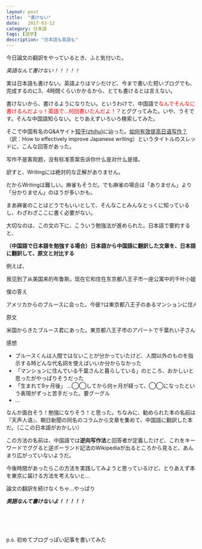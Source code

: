 ```yaml
---
layout: post
title:  "書けない"
date:   2017-03-12
category: 日本語
tags: [語学]
description: "日本語も英語も"
---
```


今日論文の翻訳をやっているとき、ふと気付いた。

*英語なんて書けない！！！！！*

実は日本語も書けない。英語よりはマシだけど、今まで書いた短いブログでも、完成するのに3、4時間くらいかかるから、とても書けるとは言えない。

書けないから、書けるようになりたい。というわけで、中国語で<font color="red">なんでそんなに書けるんだよっ！英語で...何回書いたんだよ！？</font>とググってみた。いや、うそです。そんな中国語知らない。とりあえずいろいろ検索してみた。

そこで中国有名のQ&Aサイト[知乎(zhihu)](https://ja.wikipedia.org/wiki/知乎)に辿った。[如何有效提高日语写作？](https://www.zhihu.com/question/27907557)（訳：How to effectively improve Japanese writing）というタイトルのスレッドに、こんな回答があった。

<pre>写作不是客观题，没有标准答案告诉你什么是对什么是错。</pre>

訳すと、Writingには絶対的な正解がありません。

だからWritingは難しい。麻雀もそうだ。でも麻雀の場合は「ありません」より「分かりません」のほうが多いかも。

まあ麻雀のことはどうでもいいとして、そんなことみんなとっくに知っているし、わざわざここに書く必要がない。

大切なのは、この文の下に、こういう勉強法が進められた。日本語で要約すると、

**（中国語で日本語を勉強する場合）日本語から中国語に翻訳した文章を、日本語に翻訳して、原文と対比する**

例えば、

<pre>我见到了从美国来的布鲁斯。现在它和住在东京都八王子市一座公寓中的千叶小姐（33岁）生活在一起。千叶小姐出生9个月后便得了小儿麻痹症，走不了路，靠轮椅生活，手也有残疾。</pre>

僕の答え

<pre>アメリカからのブルースに会った。今彼?は東京都八王子のあるマンションに住んでいる千葉さんと暮らしている。千葉さんは生まれて9ヶ月後なになに症に患ってしまい、歩けなくなった。ずっと車椅子上に生活をしていて、手にも障害がある。</pre>

原文

<pre>米国からきたブルース君にあった。東京都八王子市のアパートで千葉れい子さん(33）と一緒に暮らしている。千葉さんは、生後９ヶ月で小児まひになった。歩けない。車いすの生活だ。手も不自由である。</pre>

感想
* ブルースくんは人間ではないことが分かっていたけど、人間以外のものを指示する時どんな代名詞を使えばいいか分からなかった
* 「マンションに住んでいる千葉さんと暮らしている」のところ、おかしいと思ったがやっぱりそうだった
* 「生まれて9ヶ月後」 ...◯◯してから何ヶ月が経って、◯◯になったという表現がずっと苦手だった。要グーグル
* ...

なんか面白そう！勉強になりそう！と思った。ちなみに、勧められた本の名前は『天声人语』、朝日新聞の同名のコラムから文章を集めて、中国語に翻訳した本だ。（ここの日本語がおかしい）

この方法の名前は、中国語では**逆向写作法**と回答者が定義したけど、これをキーワードでググると逆ポーランド記法のWikipediaが出るところから見ると、あんまり広がっていないようだ。

今後時間があったらこの方法を実践してみようと思っているけど、とりあえず本を東京に届ける方法を考えないと…

論文の翻訳を続けなくちゃ...やっぱり

***英語なんて書けないよ！！！！！***

<br/>
<br/>
<br/>
<br/>
p.s. 初めてブログっぽい記事を書いてみた